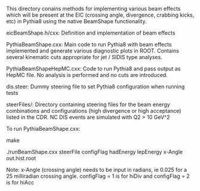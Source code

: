 This directory conains methods for implementing various beam effects which 
will be present at the EIC (crossing angle, divergence, crabbing kicks, etc) 
in Pythia8 using the native BeamShape functionality. 

eicBeamShape.h/cxx: Definition and implementation of beam effects

PythiaBeamShape.cxx: Main code to run Pythia8 with beam effects implemented and generate various diagnostic plots in ROOT. Contains several kinematic cuts appropriate for jet / SIDIS type analyses.

PythiaBeamShapeHepMC.cxx: Code to run Pythia8 and pass output as HepMC file. No analysis is performed and no cuts are introduced.

dis.steer: Dummy steering file to set Pythia8 configuration when running tests

steerFiles/: Directory containing steering files for the beam energy combinations and configurations (high divergence or high acceptance) listed in the CDR. NC DIS events are simulated with Q2 > 10 GeV^2


To run PythiaBeamShape.cxx:

make

./runBeamShape.cxx steerFile configFlag hadEnergy lepEnergy x-Angle out.hist.root

Note: x-Angle (crossing angle) needs to be input in radians, ie 0.025 for a 25 milliradian crossing angle. configFlag = 1 is for hiDiv and configFlag = 2 is for hiAcc